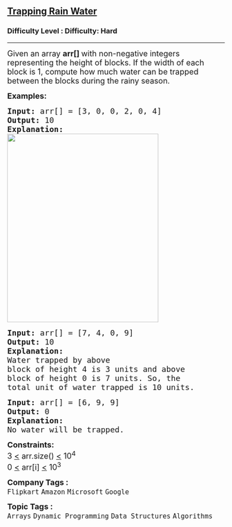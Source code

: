 <h2><a href="https://www.geeksforgeeks.org/problems/trapping-rain-water-1587115621/1?page=1&category=Dynamic%20Programming&company=Amazon,Microsoft,Flipkart,Adobe,Google,Samsung&status=unsolved&sortBy=submissions">Trapping Rain Water</a></h2><h3>Difficulty Level : Difficulty: Hard</h3><hr><div class="problems_problem_content__Xm_eO"><p><span style="font-size: 18px;">Given an array <strong>arr[] </strong>with non-negative integers representing the height of blocks. If the width of each block is 1, compute how much water can be trapped between the blocks during the rainy season.&nbsp;</span></p>
<p><span style="font-size: 18px;"><strong>Examples:</strong></span></p>
<pre><span style="font-size: 18px;"><strong>Input: </strong>arr[] = [3, 0, 0, 2, 0, 4]
<strong>Output: </strong>10<strong>
Explanation: 
</strong></span><img style="height: 436px; width: 350px;" src="https://media.geeksforgeeks.org/img-practice/PROD/addEditProblem/701211/Web/Other/186b43ba-eeec-4d9e-b0f8-dea91ef026e0_1685086818.png" alt="">
</pre>
<pre><span style="font-size: 18px;"><strong>Input: </strong>arr[] = [7, 4, 0, 9]
<strong>Output: </strong>10<strong>
Explanation:
</strong>Water trapped by above 
block of height 4 is 3 units and above 
block of height 0 is 7 units. So, the 
total unit of water trapped is 10 units.</span>
</pre>
<pre><span style="font-size: 18px;"><strong>Input: </strong>arr[] = [6, 9, 9]
<strong>Output: </strong>0<strong>
Explanation:
</strong>No water will be trapped.</span></pre>
<p><span style="font-size: 18px;"><strong>Constraints:</strong><br>3 <u>&lt;</u> arr.size() <u>&lt;</u> 10<sup>4</sup><br>0 <u>&lt;</u> arr[i] <u>&lt;</u> 10<sup>3</sup></span></p></div><p><span style=font-size:18px><strong>Company Tags : </strong><br><code>Flipkart</code>&nbsp;<code>Amazon</code>&nbsp;<code>Microsoft</code>&nbsp;<code>Google</code>&nbsp;<br><p><span style=font-size:18px><strong>Topic Tags : </strong><br><code>Arrays</code>&nbsp;<code>Dynamic Programming</code>&nbsp;<code>Data Structures</code>&nbsp;<code>Algorithms</code>&nbsp;
